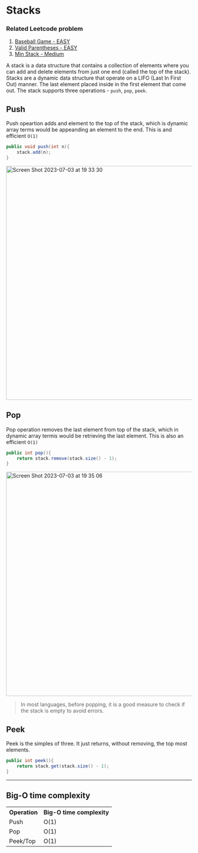 # Stacks

### Related Leetcode problem
1. <a href="https://github.com/Alisherka7/daily_challange_algorithm/blob/main/challenge/day3/NumberOfStudentsUnableToEat.md">Baseball Game - EASY</a>
2. <a href="https://github.com/Alisherka7/daily_challange_algorithm/blob/main/challenge/day3/ImplementStackUsingQueue.md">Valid Parentheses - EASY</a>
3. <a href="https://github.com/Alisherka7/daily_challange_algorithm/blob/main/challenge/day3/ImplementStackUsingQueue.md">Min Stack - Medium</a>

A stack is a data structure that contains a collection of elements where you can add and delete elements from just one end (called the top of the stack).
<br>
Stacks are a dynamic data structure that operate on a LIFO (Last In First Out) manner. The last element placed inside in the first element that come out. The stack supports three operations - ```push```, ```pop```, ```peek```.

## Push
Push opeartion adds and element to the top of the stack, which is dynamic array terms would be appeanding an element to the end. This is and efficient ```O(1) ```



```java
public void push(int n){
    stack.add(n);
}
```

<img width="634" alt="Screen Shot 2023-07-03 at 19 33 30" src="https://github.com/Alisherka7/daily_challange_algorithm/assets/38793933/ddcd299d-d64c-4cbc-bd47-4caded40e6e8">


## Pop

Pop operation removes the last element from top of the stack, which in dynamic array termis would be retrieving the last element. This is also an efficient ```O(1)```

```java
public int pop(){
    return stack.remove(stack.size() - 1);
}
```
<img width="608" alt="Screen Shot 2023-07-03 at 19 35 06" src="https://github.com/Alisherka7/daily_challange_algorithm/assets/38793933/d44584db-4f14-4e12-8362-462522f941e0">

> In most languages, before popping, it is a good measure to check if the stack is empty to avoid errors.

## Peek 
Peek is the simples of three. It just returns, without removing, the top most elements.

```java
public int peek(){
    return stack.get(stack.size() - 1);
}
```
<hr>


## Big-O time complexity

<table>
<tr>
<th>Operation</th>
<th>Big-O time complexity</th>
</tr>
<tr>
<td>Push</td>
<td>O(1)</td>
</tr>
<tr>
<td>Pop</td>
<td>O(1)</td>
</tr>
<tr>
<td>Peek/Top</td>
<td>O(1)</td>
</tr>
</table>
